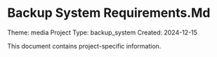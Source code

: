# Backup System Requirements.Md

Theme: media
Project Type: backup_system
Created: 2024-12-15

This document contains project-specific information.
